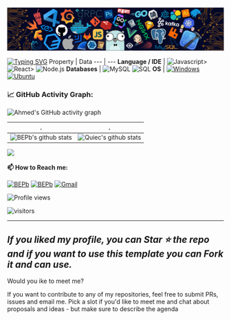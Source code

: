 ![](./src/header_.png)

[![Typing SVG](https://readme-typing-svg.herokuapp.com?color=%2336BCF7&lines=Hi%2C+I'm+Ahmed+Gonzalez;Welcome+to+my+profile;Always+learning+new+things;Blockchain+enthusiast;Platzi+community+member)](https://git.io/typing-svg)
Property | Data
--- | --- 
**Language / IDE**  | <img alt="Javascript" src="https://www.google.com/search?q=javascript+logo&sxsrf=APq-WBtiacUD2IEsg8EBvwgRQOUCJtbgvg:1646424921372&tbm=isch&source=iu&ictx=1&vet=1&fir=nOPaJS0cYJ8KRM%252CGB1wmVpYYA5T0M%252C_%253BF5C1_OCkTcsOAM%252CAgldjzey4VCIZM%252C_%253BtWKM8HMuhK7PEM%252Ct5pqEai1jHr4RM%252C_%253BOEfhve_SbG9bRM%252CMljOvGInRbDacM%252C_%253BIaan6h96okA6dM%252CPdSaoMCDYwYF8M%252C_%253BXBYcZkDqA4oCEM%252C0QYLfbNxcNsY0M%252C_%253Bv7QdkHe7pZhxBM%252CMljOvGInRbDacM%252C_&usg=AI4_-kSEBxbBu3rBCcN45b7IFRkuGop1ww&sa=X&ved=2ahUKEwicqdnkoq32AhUdRzABHZfRB98Q9QF6BAgJEAE#imgrc=F5C1_OCkTcsOAM" style="max-width: 100%;">> 
<img alt="React" src="https://www.google.com/search?q=react+logo&sxsrf=APq-WBtxPsJIO-4gzwNzTRfAHiIaE40IZg:1646425079007&tbm=isch&source=iu&ictx=1&vet=1&fir=4fP0joQQKRm5dM%252Cnfz2qKo0MFLwMM%252C_%253BviJ6CsTiT3pOsM%252CdzSQNmg7y31FRM%252C_%253BWDPCa6Z6RBR5NM%252CVar_LIv212P3EM%252C_%253BrFfx37sSTVaqzM%252CcrXeNQJdfZXSSM%252C_%253B2ok5HHQsPYSrPM%252CyO-G2aEym9Z10M%252C_%253BQTqBbvammiut2M%252C5U2s95ii4Pcw7M%252C_%253BzNfqxQIV8x3WGM%252C1DYfMCyZE9L1TM%252C_%253BowHRllA4OlkZ9M%252C7o-5m_JYERO1XM%252C_%253BCtMLSYSQR-TD7M%252CNEcL3uRgxlMcqM%252C_%253BlAhsj1AEFO-9bM%252C67bTOLY8alrl6M%252C_%253BaGXc6cFOdfEBMM%252CCIN5OfA4KDqouM%252C_%253BZAWR5cqckWWvGM%252Clkat7ELY-HKAAM%252C_%253B1zRTlVj4gbVc7M%252Csk8Mq4iUDPM7gM%252C_%253B7E4SWjFY5jAofM%252CCIN5OfA4KDqouM%252C_&usg=AI4_-kRmDvrpNYQ7AjnccW7EWjJSoCKByA&sa=X&ved=2ahUKEwjau-6vo632AhWzQjABHdRLCPYQ9QF6BAgDEAE#imgrc=4fP0joQQKRm5dM" style="max-width: 100%;">> ![Node.js](https://www.google.com/search?q=node.js+logo&sxsrf=APq-WBt9wHBSBhbE0nhvSLhEenEuHZXtiw:1646150576939&tbm=isch&source=iu&ictx=1&vet=1&fir=W_4XouYjwbZqyM%252C6QLVOR_zWch7AM%252C_%253B64fcO-O4qLN9tM%252CfehVmJ70bFXb0M%252C_%253BvQa1liudQ3dheM%252C3HY4y0F1c3vXsM%252C_%253BEGCjDlYVHzr7QM%252CWopRqbfZnv0jBM%252C_%253BJSCyVCiI6-VVGM%252C6QLVOR_zWch7AM%252C_%253BH8I3H9wJAxf2wM%252CFB7utHl1ECKS_M%252C_%253BL3-qXdREqwz7aM%252CP2E8k6j2Vqr8rM%252C_%253BTdG24bV47hKhWM%252C5k2Zhx_qPINdoM%252C_&usg=AI4_-kQQIZmTv0DfZhi2XzQ55DSoDe2CIQ&sa=X&ved=2ahUKEwjc94njpKX2AhVVSzABHXXMCVwQ9QF6BAgDEAE#imgrc=H8I3H9wJAxf2wM)
**Databases**  | <img alt="MySQL" src="https://camo.githubusercontent.com/e863bc79abf7a53150665ce9eb1a93f4fb6183af46bc3fb345ee5562736eb23c/68747470733a2f2f696d672e736869656c64732e696f2f62616467652f4d7953514c2d2532333030662e7376673f6c6f676f3d6d7973716c266c6f676f436f6c6f723d7768697465" data-canonical-src="https://img.shields.io/badge/MySQL-%2300f.svg?logo=mysql&amp;logoColor=white" style="max-width: 100%;"> <img src="https://camo.githubusercontent.com/c44ec7dbcddd4dea22204197ce11e45bea3ef03ff97e45294bf66ea793527706/68747470733a2f2f696d672e736869656c64732e696f2f62616467652f2d53514c2d626c61636b3f7374796c653d666c61742d737175617265266c6f676f3d706f737467726573716c266c6f676f436f6c6f723d626c7565" alt="SQL" data-canonical-src="https://img.shields.io/badge/-SQL-black?style=flat-square&amp;logo=postgresql&amp;logoColor=blue" style="max-width: 100%;">
**OS**  | <a target="_blank" rel="noopener noreferrer" href="https://camo.githubusercontent.com/b44114213a5a462903bd69611bb6846f1dc41fe6f3230bd37c67c3d4eb65f08c/68747470733a2f2f696d672e736869656c64732e696f2f62616467652f2d57696e646f77732d626c61636b3f7374796c653d666c61742d737175617265266c6f676f3d77696e646f7773266c6f676f436f6c6f723d626c7565"><img src="https://camo.githubusercontent.com/b44114213a5a462903bd69611bb6846f1dc41fe6f3230bd37c67c3d4eb65f08c/68747470733a2f2f696d672e736869656c64732e696f2f62616467652f2d57696e646f77732d626c61636b3f7374796c653d666c61742d737175617265266c6f676f3d77696e646f7773266c6f676f436f6c6f723d626c7565" alt="Windows" data-canonical-src="https://img.shields.io/badge/-Windows-black?style=flat-square&amp;logo=windows&amp;logoColor=blue" style="max-width: 100%;"></a> <a target="_blank" rel="noopener noreferrer" href="https://camo.githubusercontent.com/9c4bc049e33f41f122342a1714ccf872c34098a9f2c593c33c2322cf0129fa04/68747470733a2f2f696d672e736869656c64732e696f2f62616467652f2d5562756e74752d626c61636b3f7374796c653d666c61742d737175617265266c6f676f3d7562756e7475"><img src="https://camo.githubusercontent.com/9c4bc049e33f41f122342a1714ccf872c34098a9f2c593c33c2322cf0129fa04/68747470733a2f2f696d672e736869656c64732e696f2f62616467652f2d5562756e74752d626c61636b3f7374796c653d666c61742d737175617265266c6f676f3d7562756e7475" alt="Ubuntu" data-canonical-src="https://img.shields.io/badge/-Ubuntu-black?style=flat-square&amp;logo=ubuntu" style="max-width: 100%;"></a> 


<!--   GitHub stats graph -->
### 📈 GitHub Activity Graph:
![Ahmed's GitHub activity graph](https://activity-graph.herokuapp.com/graph?username=ahmedglez&hide_border=true&theme=redical)

 . | .
--- | --- 
![BEPb's github stats](https://github-readme-stats.vercel.app/api?username=ahmedglez&show_icons=true&theme=radical&include_all_commits=true) | ![Quiec's github stats](https://github-readme-stats.vercel.app/api/top-langs/?username=ahmedglez&theme=radical&layout=compact)

<img src="https://github-readme-streak-stats.herokuapp.com/?user=ahmedglez"></img>


**📫 How to Reach me:**
<p align="left">
<a href="https://twitter.com/ahmedglez" target="blank"><img align="center" src="https://raw.githubusercontent.com/BEPb/BEPb/master/assets/twitter.svg" alt="BEPb" height="30" width="30" /></a>
<a href="https://linkedin.com/in/ahmedglez" target="blank"><img align="center" src="https://raw.githubusercontent.com/BEPb/BEPb/master/assets/linkedin.svg" alt="BEPb" height="30" width="30" /></a>
<a href="mailto:ahmedglez@gmail.com" target="blank"><img align="center" src="https://raw.githubusercontent.com/BEPb/BEPb/master/assets/gmail.svg" alt="Gmail" height="30" width="30" /></a>




![Profile views](https://gpvc.arturio.dev/ahmedglez)

<p align="left">
<img src="https://visitor-badge.laobi.icu/badge?page_id=ahmedglez" alt="visitors"/>
</p>


---
  *If you liked my profile, you can Star ⭐ the repo and if you want to use this template you can Fork it and can use.*
---
Would you ike to meet me?

If you want to contribute to any of my repositories, feel free to submit PRs, issues and email me. Pick a slot if you'd like to meet me and chat about proposals and ideas - but make sure to describe the agenda
  
